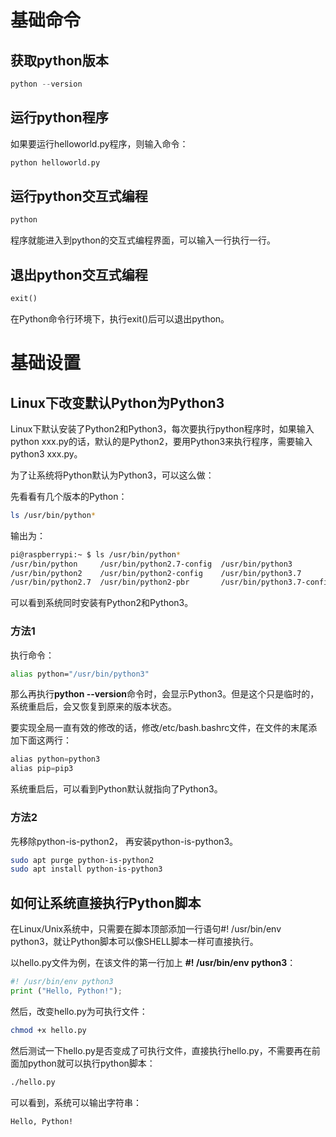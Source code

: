 # 基础命令

## 获取python版本

~~~python
python --version
~~~



## 运行python程序

如果要运行helloworld.py程序，则输入命令：

~~~python
python helloworld.py
~~~



## 运行python交互式编程

~~~python
python
~~~

程序就能进入到python的交互式编程界面，可以输入一行执行一行。



## 退出python交互式编程

~~~python
exit()
~~~

在Python命令行环境下，执行exit()后可以退出python。

# 基础设置

## Linux下改变默认Python为Python3

Linux下默认安装了Python2和Python3，每次要执行python程序时，如果输入python xxx.py的话，默认的是Python2，要用Python3来执行程序，需要输入python3 xxx.py。

为了让系统将Python默认为Python3，可以这么做：

先看看有几个版本的Python：

~~~bash
ls /usr/bin/python*
~~~

输出为：

~~~bash
pi@raspberrypi:~ $ ls /usr/bin/python*
/usr/bin/python     /usr/bin/python2.7-config  /usr/bin/python3           /usr/bin/python3.7m         /usr/bin/python3m
/usr/bin/python2    /usr/bin/python2-config    /usr/bin/python3.7         /usr/bin/python3.7m-config  /usr/bin/python3m-config
/usr/bin/python2.7  /usr/bin/python2-pbr       /usr/bin/python3.7-config  /usr/bin/python3-config     /usr/bin/python-config
~~~

可以看到系统同时安装有Python2和Python3。

### 方法1

执行命令：

~~~bash
alias python="/usr/bin/python3"
~~~

那么再执行**python --version**命令时，会显示Python3。但是这个只是临时的，系统重启后，会又恢复到原来的版本状态。

要实现全局一直有效的修改的话，修改/etc/bash.bashrc文件，在文件的末尾添加下面这两行：

```py
alias python=python3
alias pip=pip3
```

系统重启后，可以看到Python默认就指向了Python3。

### 方法2

先移除python-is-python2， 再安装python-is-python3。

~~~bash
sudo apt purge python-is-python2
sudo apt install python-is-python3
~~~

## 如何让系统直接执行Python脚本

在Linux/Unix系统中，只需要在脚本顶部添加一行语句#! /usr/bin/env python3，就让Python脚本可以像SHELL脚本一样可直接执行。

以hello.py文件为例，在该文件的第一行加上 **#! /usr/bin/env python3**：

~~~python
#! /usr/bin/env python3
print ("Hello, Python!");
~~~

然后，改变hello.py为可执行文件：

~~~bash
chmod +x hello.py
~~~

然后测试一下hello.py是否变成了可执行文件，直接执行hello.py，不需要再在前面加python就可以执行python脚本：

~~~bash
./hello.py
~~~

可以看到，系统可以输出字符串：

~~~
Hello, Python!
~~~

